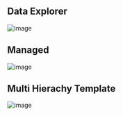 ## Data Explorer

![image](https://github.com/user-attachments/assets/44bf1b00-05f3-46cc-8c69-5749eb9183f9)


## Managed 

![image](https://github.com/user-attachments/assets/6ce1ea04-04cc-40ef-83a6-c011329170b7)

## Multi Hierachy Template

![image](https://github.com/user-attachments/assets/1f2d4cf8-1fdd-43dc-9f0b-c86454ae9976)
